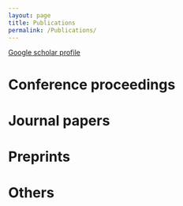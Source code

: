 ```yaml
---
layout: page
title: Publications
permalink: /Publications/
---
```


[Google scholar profile](https://scholar.google.no/citations?user=41gIXBoAAAAJ&hl=no)
# Conference proceedings

# Journal papers

# Preprints

# Others

